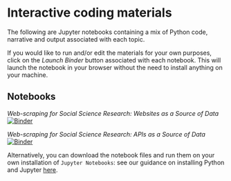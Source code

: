 # Interactive coding materials

The following are Jupyter notebooks containing a mix of Python code, narrative and output associated with each topic.

If you would like to run and/or edit the materials for your own purposes, click on the *Launch Binder* button associated with each notebook. This will launch the notebook in your browser without the need to install anything on your machine.

## Notebooks

*Web-scraping for Social Science Research: Websites as a Source of Data* <br>
[![Binder](http://mybinder.org/badge_logo.svg)](http://mybinder.org/RESTOFLINK)

*Web-scraping for Social Science Research: APIs as a Source of Data* <br>
[![Binder](http://mybinder.org/badge_logo.svg)](http://mybinder.org/RESTOFLINK)

Alternatively, you can download the notebook files and run them on your own installation of `Jupyter Notebooks`: see our guidance on installing Python and Jupyter [here](LINK).

